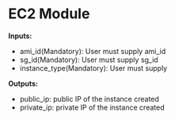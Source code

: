 # EC2 Module

**Inputs:**

- ami_id(Mandatory): User must supply ami_id
- sg_id(Mandatory): User must supply sg_id
- instance_type(Mandatory): User must supply

**Outputs:**

- public_ip: public IP of the instance created
- private_ip: private IP of the instance created
